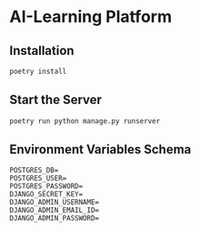 # AI-Learning Platform

## Installation
```bash
poetry install
```

## Start the Server
```bash
poetry run python manage.py runserver
```

## Environment Variables Schema
```env
POSTGRES_DB=
POSTGRES_USER=
POSTGRES_PASSWORD=
DJANGO_SECRET_KEY=
DJANGO_ADMIN_USERNAME=
DJANGO_ADMIN_EMAIL_ID=
DJANGO_ADMIN_PASSWORD=
```